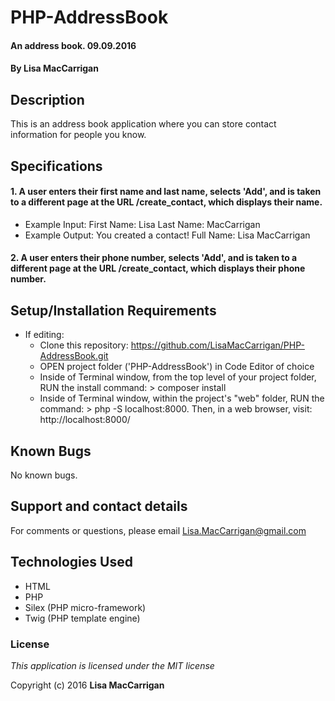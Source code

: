 # PHP-AddressBook

#### An address book. 09.09.2016

#### By **Lisa MacCarrigan**

## Description

This is an address book application where you can store contact information for people you know.

## Specifications

#### 1. A user enters their first name and last name, selects 'Add', and is taken to a different page at the URL /create_contact, which displays their name.

* Example Input: First Name: Lisa
                 Last Name: MacCarrigan
* Example Output: You created a contact!
                  Full Name: Lisa MacCarrigan

#### 2. A user enters their phone number, selects 'Add', and is taken to a different page at the URL /create_contact, which displays their phone number.

## Setup/Installation Requirements

* If editing:
    + Clone this repository: https://github.com/LisaMacCarrigan/PHP-AddressBook.git
    + OPEN project folder ('PHP-AddressBook') in Code Editor of choice
    + Inside of Terminal window, from the top level of your project folder, RUN the install command: > composer install
    + Inside of Terminal window, within the project's "web" folder, RUN the command: > php -S localhost:8000. Then, in a web browser, visit: http://localhost:8000/

## Known Bugs

No known bugs.

## Support and contact details

For comments or questions, please email Lisa.MacCarrigan@gmail.com

## Technologies Used

* HTML
* PHP
* Silex (PHP micro-framework)
* Twig (PHP template engine)
<!-- * CSS
* Bootstrap version 3.3.7. -->

### License

*This application is licensed under the MIT license*

Copyright (c) 2016 **Lisa MacCarrigan**
